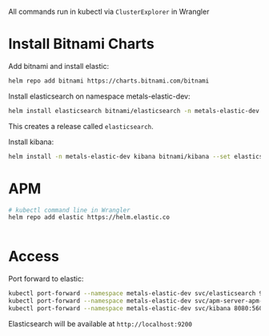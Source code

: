 All commands run in kubectl via `ClusterExplorer` in Wrangler

# Install Bitnami Charts

Add bitnami and install elastic:

```bash
helm repo add bitnami https://charts.bitnami.com/bitnami
```

Install elasticsearch on namespace metals-elastic-dev:

```bash
helm install elasticsearch bitnami/elasticsearch -n metals-elastic-dev
```

This creates a release called `elasticsearch`.

Install kibana:

```bash
helm install -n metals-elastic-dev kibana bitnami/kibana --set elasticsearch.hosts[0]=elasticsearch.metals-elastic-dev.svc.cluster.local,elasticsearch.port=9200,xpack.security.enabled=true,xpack.security.authc.api_key.enabled=true
```

# APM

```bash
# kubectl command line in Wrangler
helm repo add elastic https://helm.elastic.co



```

# Access

Port forward to elastic:

```bash
kubectl port-forward --namespace metals-elastic-dev svc/elasticsearch 9200:9200
kubectl port-forward --namespace metals-elastic-dev svc/apm-server-apm-server 8200:8200
kubectl port-forward --namespace metals-elastic-dev svc/kibana 8080:5601
```

Elasticsearch will be available at `http://localhost:9200`
